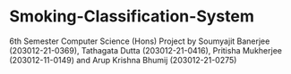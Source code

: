 # Smoking-Classification-System
6th Semester Computer Science (Hons) Project by Soumyajit Banerjee (203012-21-0369), Tathagata Dutta (203012-21-0416), Pritisha Mukherjee (203012-11-0149) and Arup Krishna Bhumij (203012-21-0275) 
